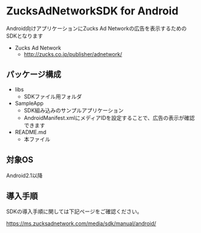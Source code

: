 ZucksAdNetworkSDK for Android
=====================

Android向けアプリケーションにZucks Ad Networkの広告を表示するためのSDKとなります

* Zucks Ad Network
  * http://zucks.co.jp/publisher/adnetwork/

## パッケージ構成

* libs
  * SDKファイル用フォルダ
* SampleApp
  * SDK組み込みのサンプルアプリケーション
  * AndroidManifest.xmlにメディアIDを設定することで、広告の表示が確認できます
* README.md
  * 本ファイル

## 対象OS

Android2.1以降

## 導入手順

SDKの導入手順に関しては下記ページをご確認ください。

https://ms.zucksadnetwork.com/media/sdk/manual/android/

